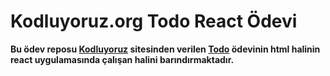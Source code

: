 # Kodluyoruz.org Todo React Ödevi

**Bu ödev reposu [Kodluyoruz](https://www.kodluyoruz.org) sitesinden verilen [Todo](https://codepen.io/mehmetseven/pen/OJRzLjV) ödevinin html halinin react uygulamasında çalışan halini barındırmaktadır.**
